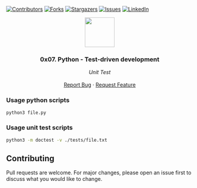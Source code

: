 [![Contributors][contributors-shield]][contributors-url]
[![Forks][forks-shield]][forks-url]
[![Stargazers][stars-shield]][stars-url]
[![Issues][issues-shield]][issues-url]
[![LinkedIn][linkedin-shield]][linkedin-url]


<p align="center">
  <img src="https://i.imgur.com/2JT0Ec0.png" width="80" height="80">
  <h3 align="center">0x07. Python - Test-driven development</h3>

  <p align="center">
        <em>Unit Test</em>
    <br /><br />
    <a href="https://github.com/fredhii/holbertonschool-higher_level_programming/issues">Report Bug</a>
    ·
    <a href="https://github.com/fredhii/holbertonschool-higher_level_programming/issues">Request Feature</a>
  </p>
</p>


### Usage python scripts
```sh
python3 file.py
```

### Usage unit test scripts
```sh
python3 -m doctest -v ./tests/file.txt
```

## Contributing
Pull requests are welcome. For major changes, please open an issue first to discuss what you would like to change.



[contributors-shield]: https://img.shields.io/github/contributors/fredhii/holbertonschool-higher_level_programming?style=flat-square
[contributors-url]: https://github.com/fredhii/holbertonschool-higher_level_programming/graphs/contributors
[forks-shield]: https://img.shields.io/github/forks/fredhii/holbertonschool-higher_level_programming.svg?style=flat-square
[forks-url]: https://github.com/fredhii/holbertonschool-higher_level_programming/network/members
[stars-shield]: https://img.shields.io/github/stars/fredhii/holbertonschool-higher_level_programming.svg?style=flat-square
[stars-url]: https://github.com/fredhii/holbertonschool-higher_level_programming/stargazers
[issues-shield]: https://img.shields.io/github/issues/fredhii/holbertonschool-higher_level_programming?style=flat-square
[issues-url]: https://github.com/fredhii/holbertonschool-higher_level_programming/issues
[linkedin-shield]: https://img.shields.io/badge/-LinkedIn-black.svg?style=flat-square&logo=linkedin&colorB=555
[linkedin-url]: https://linkedin.com/in/fredhii
